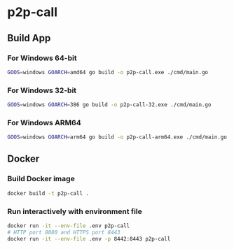 # p2p-call

## Build App

### For Windows 64-bit
```bash
GOOS=windows GOARCH=amd64 go build -o p2p-call.exe ./cmd/main.go
```

### For Windows 32-bit
```bash
GOOS=windows GOARCH=386 go build -o p2p-call-32.exe ./cmd/main.go
```

### For Windows ARM64
```bash
GOOS=windows GOARCH=arm64 go build -o p2p-call-arm64.exe ./cmd/main.go
```

## Docker

### Build Docker image
```bash
docker build -t p2p-call .
```

### Run interactively with environment file
```bash
docker run -it --env-file .env p2p-call
# HTTP port 8080 and HTTPS port 8443
docker run -it --env-file .env -p 8442:8443 p2p-call

```